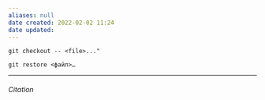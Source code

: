 ```yaml
---
aliases: null
date created: 2022-02-02 11:24
date updated:
---
```


```
git checkout -- <file>..."
```

```
git restore <файл>…
```

---

###### Citation

